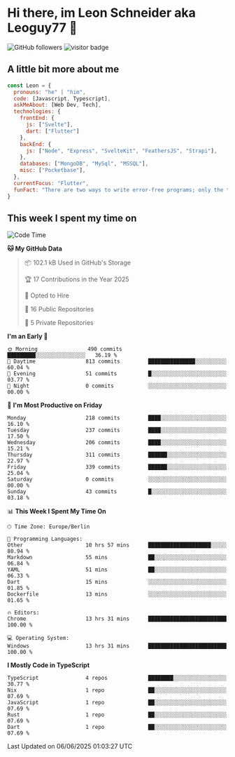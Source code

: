 # Hi there, im Leon Schneider aka Leoguy77 👋

![GitHub followers](https://img.shields.io/github/followers/leoguy77.svg?style=social&label=Followers) ![visitor badge](https://vbr.nathanchung.dev/badge?page_id=Leoguy77)

## A little bit more about me

```javascript
const Leon = {
  pronouns: "he" | "him",
  code: [Javascript, Typescript],
  askMeAbout: [Web Dev, Tech],
  technologies: {
    frontEnd: {
      js: ["Svelte"],
      dart: ["Flutter"]
    },
    backEnd: {
      js: ["Node", "Express", "SvelteKit", "FeathersJS", "Strapi"],
    },
    databases: ["MongoDB", "MySql", "MSSQL"],
    misc: ["Pocketbase"],
  },
  currentFocus: "Flutter",
  funFact: "There are two ways to write error-free programs; only the third one works"
}
```

## This week I spent my time on

<!--START_SECTION:waka-->
![Code Time](http://img.shields.io/badge/Code%20Time-566%20hrs%209%20mins-blue)

**🐱 My GitHub Data** 

> 📦 102.1 kB Used in GitHub's Storage 
 > 
> 🏆 17 Contributions in the Year 2025
 > 
> 💼 Opted to Hire
 > 
> 📜 16 Public Repositories 
 > 
> 🔑 5 Private Repositories 
 > 
**I'm an Early 🐤** 

```text
🌞 Morning                490 commits         █████████░░░░░░░░░░░░░░░░   36.19 % 
🌆 Daytime                813 commits         ███████████████░░░░░░░░░░   60.04 % 
🌃 Evening                51 commits          █░░░░░░░░░░░░░░░░░░░░░░░░   03.77 % 
🌙 Night                  0 commits           ░░░░░░░░░░░░░░░░░░░░░░░░░   00.00 % 
```
📅 **I'm Most Productive on Friday** 

```text
Monday                   218 commits         ████░░░░░░░░░░░░░░░░░░░░░   16.10 % 
Tuesday                  237 commits         ████░░░░░░░░░░░░░░░░░░░░░   17.50 % 
Wednesday                206 commits         ████░░░░░░░░░░░░░░░░░░░░░   15.21 % 
Thursday                 311 commits         ██████░░░░░░░░░░░░░░░░░░░   22.97 % 
Friday                   339 commits         ██████░░░░░░░░░░░░░░░░░░░   25.04 % 
Saturday                 0 commits           ░░░░░░░░░░░░░░░░░░░░░░░░░   00.00 % 
Sunday                   43 commits          █░░░░░░░░░░░░░░░░░░░░░░░░   03.18 % 
```


📊 **This Week I Spent My Time On** 

```text
🕑︎ Time Zone: Europe/Berlin

💬 Programming Languages: 
Other                    10 hrs 57 mins      ████████████████████░░░░░   80.94 % 
Markdown                 55 mins             ██░░░░░░░░░░░░░░░░░░░░░░░   06.84 % 
YAML                     51 mins             ██░░░░░░░░░░░░░░░░░░░░░░░   06.33 % 
Dart                     15 mins             ░░░░░░░░░░░░░░░░░░░░░░░░░   01.85 % 
Dockerfile               13 mins             ░░░░░░░░░░░░░░░░░░░░░░░░░   01.65 % 

🔥 Editors: 
Chrome                   13 hrs 31 mins      █████████████████████████   100.00 % 

💻 Operating System: 
Windows                  13 hrs 31 mins      █████████████████████████   100.00 % 
```

**I Mostly Code in TypeScript** 

```text
TypeScript               4 repos             ████████░░░░░░░░░░░░░░░░░   30.77 % 
Nix                      1 repo              ██░░░░░░░░░░░░░░░░░░░░░░░   07.69 % 
JavaScript               1 repo              ██░░░░░░░░░░░░░░░░░░░░░░░   07.69 % 
Rust                     1 repo              ██░░░░░░░░░░░░░░░░░░░░░░░   07.69 % 
Dart                     1 repo              ██░░░░░░░░░░░░░░░░░░░░░░░   07.69 % 
```




 Last Updated on 06/06/2025 01:03:27 UTC
<!--END_SECTION:waka-->
